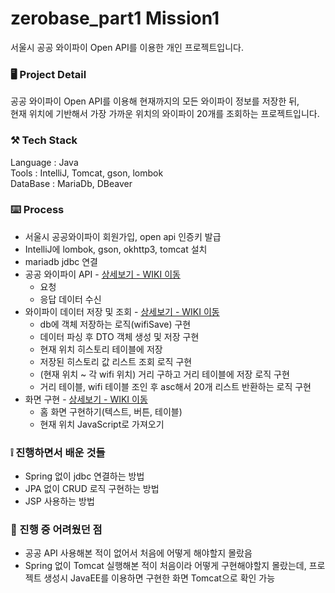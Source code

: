 # zerobase_part1 Mission1 

서울시 공공 와이파이 Open API를 이용한 개인 프로젝트입니다. 

### 🖥️ Project Detail
공공 와이파이 Open API를 이용해 현재까지의 모든 와이파이 정보를 저장한 뒤, <br/>
현재 위치에 기반해서 가장 가까운 위치의 와이파이 20개를 조회하는 프로젝트입니다. 

### ⚒️ Tech Stack
Language : Java
<br>
Tools : IntelliJ, Tomcat, gson, lombok
<br>
DataBase : MariaDb, DBeaver
<br>

### ⌨️ Process 
* 서울시 공공와이파이 회원가입, open api 인증키 발급 
* IntelliJ에 lombok, gson, okhttp3, tomcat 설치
* mariadb jdbc 연결
* 공공 와이파이 API - [상세보기 - WIKI 이동](https://github.com/heyazoo1007/zerobase_part1_mission1/wiki/%EC%A3%BC%EC%9A%94-%EA%B8%B0%EB%8A%A5-%EC%86%8C%EA%B0%9C(ApiExplorer))
  * 요청
  * 응답 데이터 수신   
* 와이파이 데이터 저장 및 조회 - [상세보기 - WIKI 이동](https://github.com/heyazoo1007/zerobase_part1_mission1/wiki/%EC%A3%BC%EC%9A%94-%EA%B8%B0%EB%8A%A5-%EC%86%8C%EA%B0%9C(DB%EC%97%90-%EA%B0%9D%EC%B2%B4-%EC%A0%80%EC%9E%A5))
  * db에 객체 저장하는 로직(wifiSave) 구현 
  * 데이터 파싱 후 DTO 객체 생성 및 저장 구현
  * 현재 위치 히스토리 테이블에 저장 
  * 저장된 히스토리 값 리스트 조회 로직 구현 
  * (현재 위치 ~ 각 wifi 위치) 거리 구하고 거리 테이블에 저장 로직 구현 
  * 거리 테이블, wifi 테이블 조인 후 asc해서 20개 리스트 반환하는 로직 구현
* 화면 구현 - [상세보기 - WIKI 이동](https://github.com/heyazoo1007/zerobase_part1_mission1/wiki/%EC%A3%BC%EC%9A%94-%EA%B8%B0%EB%8A%A5-%EC%86%8C%EA%B0%9C(%ED%99%94%EB%A9%B4-%EA%B5%AC%ED%98%84))
  * 홈 화면 구현하기(텍스트, 버튼, 테이블) 
  * 현재 위치 JavaScript로 가져오기 
  
### ❕ 진행하면서 배운 것들
* Spring 없이 jdbc 연결하는 방법 
* JPA 없이 CRUD 로직 구현하는 방법 
* JSP 사용하는 방법 

### 🤯 진행 중 어려웠던 점 
* 공공 API 사용해본 적이 없어서 처음에 어떻게 해야할지 몰랐음
* Spring 없이 Tomcat 실행해본 적이 처음이라 어떻게 구현해야할지 몰랐는데, 프로젝트 생성시 JavaEE를 이용하면 구현한 화면 Tomcat으로 확인 가능


